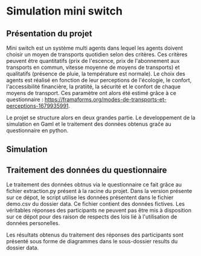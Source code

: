 # Simulation mini switch 


## Présentation du projet

Mini switch est un système multi agents dans lequel les agents doivent choisir un moyen de transports quotidien selon des critères. Ces critères peuvent être quantitatifs (prix de l'escence, prix de l'abonnement aux transports en commun, vitesse moyenne de moyens de transports) et qualitatifs (présence de pluie, la température est normale). Le choix des agents est réalisé en fonction de leur perceptions de l'écologie, le confort, l'accessibilité financière, la pratiité, la sécurité et le confort de chaque moyens de transport. Ces paramètre ont alors été estimé grâce à ce questionnaire : https://framaforms.org/modes-de-transports-et-perceptions-1679935991. 

Le projet se structure alors en deux grandes partie. Le developpement de la simulation en Gaml et le traitement des données obtenus graĉe au questionnaire en python.


## Simulation 




## Traitement des données du questionnaire

Le traitement des données obtnus via le questionnaire ce fait grâce au fichier extraction.py présent à la racine du projet. Dans la version présente sur ce dépot, le script utilise les données présentent dans le fichier demo.csv du dossier data. Ce fichier contient des données fictives. Les véritables réponses des participants ne peuvent pas être mis à disposition sur ce dépot pour des raison de respects des lois lié à l'utilisation de données personelles.

Les résultats obtenus du traitement des réponses des participants sont présenté sous forme de diagrammes dans le sous-dossier results du dossier data.


